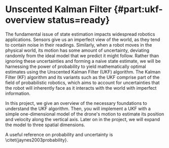 # Unscented Kalman Filter {#part:ukf-overview status=ready}

The fundamental issue of state estimation impacts widespread robotics applications. Sensors give us an imperfect view of the world, as they tend to contain noise in their readings. Similarly, when a robot moves in the physical world, its motion has some amount of uncertainty, deviating randomly from the ideal model that we predict it might follow. Rather than ignoring these uncertainties and forming a naive state estimate, we will be harnessing the power of probability to yield mathematically optimal estimates using the Unscented Kalman Filter (UKF) algorithm. The Kalman Filter (KF) algorithm and its variants such as the UKF comprise part of the field of probabilistic robotics, which aims to account for uncertainties that the robot will inherently face as it interacts with the world with imperfect information.

In this project, we give an overview of the necessary foundations to understand the UKF algorithm. Then, you will implement a UKF with a simple one-dimensional model of the drone's motion to estimate its position and velocity along the vertical axis. Later on in the project, we will expand the model to three spatial dimensions.


A useful reference on probability and uncertainty is
\citet{jaynes2003probability}.
